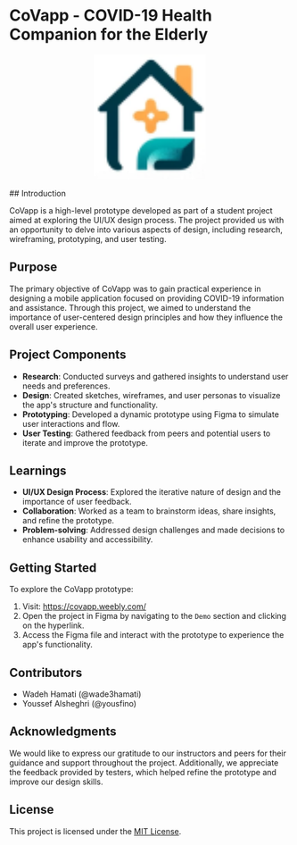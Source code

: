 # CoVapp -  COVID-19 Health Companion for the Elderly
<p align="center">
  <img src="CovApp.png" alt="CoVapp Logo" width="200">
</p>
## Introduction

CoVapp is a high-level prototype developed as part of a student project aimed at exploring the UI/UX design process. The project provided us with an opportunity to delve into various aspects of design, including research, wireframing, prototyping, and user testing.

## Purpose

The primary objective of CoVapp was to gain practical experience in designing a mobile application focused on providing COVID-19 information and assistance. Through this project, we aimed to understand the importance of user-centered design principles and how they influence the overall user experience.

## Project Components

- **Research**: Conducted surveys and gathered insights to understand user needs and preferences.
- **Design**: Created sketches, wireframes, and user personas to visualize the app's structure and functionality.
- **Prototyping**: Developed a dynamic prototype using Figma to simulate user interactions and flow.
- **User Testing**: Gathered feedback from peers and potential users to iterate and improve the prototype.

## Learnings

- **UI/UX Design Process**: Explored the iterative nature of design and the importance of user feedback.
- **Collaboration**: Worked as a team to brainstorm ideas, share insights, and refine the prototype.
- **Problem-solving**: Addressed design challenges and made decisions to enhance usability and accessibility.

## Getting Started

To explore the CoVapp prototype:

1. Visit: https://covapp.weebly.com/
2. Open the project in Figma by navigating to the `Demo` section and clicking on the hyperlink.
3. Access the Figma file and interact with the prototype to experience the app's functionality.

## Contributors

- Wadeh Hamati (@wade3hamati)
- Youssef Alsheghri (@yousfino)

## Acknowledgments

We would like to express our gratitude to our instructors and peers for their guidance and support throughout the project. Additionally, we appreciate the feedback provided by testers, which helped refine the prototype and improve our design skills.

## License

This project is licensed under the [MIT License](LICENSE).
